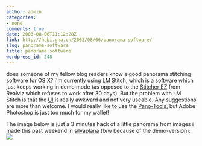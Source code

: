 ```yaml
---
author: admin
categories:
- none
comments: true
date: 2003-08-06T11:12:28Z
link: http://habi.gna.ch/2003/08/06/panorama-software/
slug: panorama-software
title: panorama software
wordpress_id: 248
---
```


does someone of my fellow blog readers know a good panorama stitching software for OS X?
i'm currently using [LM Stitch](http://www.versiontracker.com/dyn/moreinfo/macosx/17359&mode=feedback), which is a software which just keeps working  in demo mode (as opposed to the [Stitcher EZ](http://www.realviz.com/products/stez/index.php) from Realviz which refuses to work after 30 days).
But the problem with LM Stitch is that the [UI](http://www.bernhardseefeld.ch/archives/000029.html) is really awkward and not very useable.
Any suggestions are more than welcome. I would really like to use the [Pano-Tools](http://www.panoguide.com/software/reviews/panotools_v21.html), but Adobe Photoshop is just too much for my wallet!

The image below is just a 3 minutes hack of a little panorama from images i made this past weekend in [silvaplana](http://www.silvaplana.ch/html/sleep/camp/camp.html) (b/w because of the demo-version):
[![](http://habi.gna.ch/blog/images/panorama-tm.jpg)](http://habi.gna.ch/blog/images/panorama.jpg)
